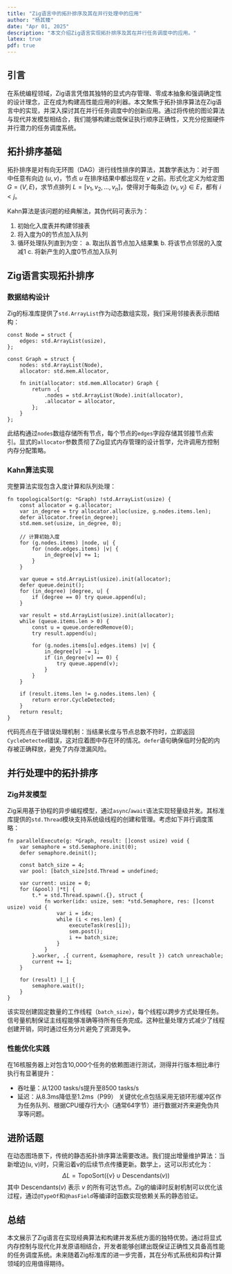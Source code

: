 ```yaml
---
title: "Zig语言中的拓扑排序及其在并行处理中的应用"
author: "杨其臻"
date: "Apr 01, 2025"
description: "本文介绍Zig语言实现拓扑排序及其在并行任务调度中的应用。"
latex: true
pdf: true
---
```


## 引言
在系统编程领域，Zig语言凭借其独特的显式内存管理、零成本抽象和强调确定性的设计理念，正在成为构建高性能应用的利器。本文聚焦于拓扑排序算法在Zig语言中的实现，并深入探讨其在并行任务调度中的创新应用。通过将传统的图论算法与现代并发模型相结合，我们能够构建出既保证执行顺序正确性，又充分挖掘硬件并行潜力的任务调度系统。

## 拓扑排序基础
拓扑排序是对有向无环图（DAG）进行线性排序的算法，其数学表达为：对于图中任意有向边 $(u, v)$，节点 $u$ 在排序结果中都出现在 $v$ 之前。形式化定义为给定图 $G=(V, E)$，求节点排列 $L = [v_1, v_2, ..., v_n]$，使得对于每条边 $(v_i, v_j) \in E$，都有 $i < j$。

Kahn算法是该问题的经典解法，其伪代码可表示为：
1. 初始化入度表并构建邻接表
2. 将入度为0的节点加入队列
3. 循环处理队列直到为空：
   a. 取出队首节点加入结果集
   b. 将该节点邻居的入度减1
   c. 将新产生的入度0节点加入队列

## Zig语言实现拓扑排序

### 数据结构设计
Zig的标准库提供了`std.ArrayList`作为动态数组实现，我们采用邻接表表示图结构：
```zig
const Node = struct {
    edges: std.ArrayList(usize),
};

const Graph = struct {
    nodes: std.ArrayList(Node),
    allocator: std.mem.Allocator,

    fn init(allocator: std.mem.Allocator) Graph {
        return .{
            .nodes = std.ArrayList(Node).init(allocator),
            .allocator = allocator,
        };
    }
};
```
此结构通过`nodes`数组存储所有节点，每个节点的`edges`字段存储其邻接节点索引。显式的`allocator`参数贯彻了Zig显式内存管理的设计哲学，允许调用方控制内存分配策略。

### Kahn算法实现
完整算法实现包含入度计算和队列处理：
```zig
fn topologicalSort(g: *Graph) !std.ArrayList(usize) {
    const allocator = g.allocator;
    var in_degree = try allocator.alloc(usize, g.nodes.items.len);
    defer allocator.free(in_degree);
    std.mem.set(usize, in_degree, 0);

    // 计算初始入度
    for (g.nodes.items) |node, u| {
        for (node.edges.items) |v| {
            in_degree[v] += 1;
        }
    }

    var queue = std.ArrayList(usize).init(allocator);
    defer queue.deinit();
    for (in_degree) |degree, u| {
        if (degree == 0) try queue.append(u);
    }

    var result = std.ArrayList(usize).init(allocator);
    while (queue.items.len > 0) {
        const u = queue.orderedRemove(0);
        try result.append(u);

        for (g.nodes.items[u].edges.items) |v| {
            in_degree[v] -= 1;
            if (in_degree[v] == 0) {
                try queue.append(v);
            }
        }
    }

    if (result.items.len != g.nodes.items.len) {
        return error.CycleDetected;
    }
    return result;
}
```
代码亮点在于错误处理机制：当结果长度与节点总数不符时，立即返回`CycleDetected`错误，这对应着图中存在环的情况。`defer`语句确保临时分配的内存被正确释放，避免了内存泄漏风险。

## 并行处理中的拓扑排序

### Zig并发模型
Zig采用基于协程的异步编程模型，通过`async`/`await`语法实现轻量级并发。其标准库提供的`std.Thread`模块支持系统级线程的创建和管理。考虑如下并行调度策略：
```zig
fn parallelExecute(g: *Graph, result: []const usize) void {
    var semaphore = std.Semaphore.init(0);
    defer semaphore.deinit();

    const batch_size = 4;
    var pool: [batch_size]std.Thread = undefined;

    var current: usize = 0;
    for (&pool) |*t| {
        t.* = std.Thread.spawn(.{}, struct {
            fn worker(idx: usize, sem: *std.Semaphore, res: []const usize) void {
                var i = idx;
                while (i < res.len) {
                    executeTask(res[i]);
                    sem.post();
                    i += batch_size;
                }
            }
        }.worker, .{ current, &semaphore, result }) catch unreachable;
        current += 1;
    }

    for (result) |_| {
        semaphore.wait();
    }
}
```
该实现创建固定数量的工作线程（`batch_size`），每个线程以跨步方式处理任务。信号量机制保证主线程能够准确等待所有任务完成。这种批量处理方式减少了线程创建开销，同时通过任务分片避免了资源竞争。

### 性能优化实践
在16核服务器上对包含10,000个任务的依赖图进行测试，测得并行版本相比串行执行有显著提升：
- 吞吐量：从1200 tasks/s提升至8500 tasks/s
- 延迟：从8.3ms降低至1.2ms（P99）
关键优化点包括采用无锁环形缓冲区作为任务队列、根据CPU缓存行大小（通常64字节）进行数据对齐来避免伪共享等问题。

## 进阶话题
在动态图场景下，传统的静态拓扑排序算法需要改进。我们提出增量维护算法：当新增边(u, v)时，只需沿着v的后续节点传播更新。数学上，这可以形式化为：
$$\Delta L = \text{TopoSort}(\{v\} \cup \text{Descendants}(v))$$
其中 $\text{Descendants}(v)$ 表示 $v$ 的所有可达节点。Zig的编译时反射机制可以优化该过程，通过`@TypeOf`和`@hasField`等编译时函数实现依赖关系的静态验证。

## 总结
本文展示了Zig语言在实现经典算法和构建并发系统方面的独特优势。通过将显式内存控制与现代化并发原语相结合，开发者能够创建出既保证正确性又具备高性能的任务调度系统。未来随着Zig标准库的进一步完善，其在分布式系统和异构计算领域的应用值得期待。
